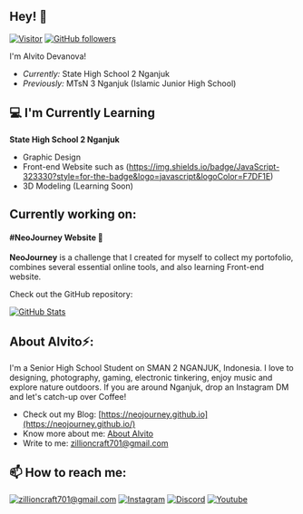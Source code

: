 <h2>Hey! 👋</h2>

[![Visitor](https://visitor-badge.laobi.icu/badge?page_id=alvitodev.alvitodev)](https://github.com/alvitodev) [![GitHub followers](https://img.shields.io/github/followers/alvitodev.svg?style=social&label=Follow)](https://github.com/alvitodev?tab=followers)

I'm Alvito Devanova! 
- <i>Currently:</i> State High School 2 Nganjuk
- <i>Previously:</i> MTsN 3 Nganjuk (Islamic Junior High School)

<h2>💻 I'm Currently Learning</h2>

__State High School 2 Nganjuk__
- Graphic Design
- Front-end Website such as <a>(https://img.shields.io/badge/JavaScript-323330?style=for-the-badge&logo=javascript&logoColor=F7DF1E)</a> 
- 3D Modeling (Learning Soon)

<h2>Currently working on:</h2>
<h4>#NeoJourney Website 💯</h4>

__NeoJourney__ is a challenge that I created for myself to collect my portofolio, combines several essential online tools, and also learning Front-end website.

Check out the GitHub repository:

<div>
  <p>
    <a href="https://github.com/alvitodev/neojourney.github.io">
      <img src="https://github-readme-stats.vercel.app/api/pin/?username=alvitodev&repo=neojourney.github.io&show_owner=True" alt="GitHub Stats" />
    </a>
  </p>
</div>

<h2> About Alvito⚡:</h2>

I'm a Senior High School Student on SMAN 2 NGANJUK, Indonesia. I love to designing, photography, gaming, electronic tinkering, enjoy music and explore nature outdoors. If you are around Nganjuk, drop an Instagram DM and let's catch-up over Coffee!
 
- Check out my Blog: [https://neojourney.github.io](https://neojourney.github.io/)
- Know more about me: [About Alvito](https://neojourney.github.io/pages/about)
- Write to me: [zillioncraft701@gmail.com](mailto:zillioncraft701@gmail.com)

<h2>📫 How to reach me:</h2>

<a href="mailto:zillioncraft701@gmail.com">![zillioncraft701@gmail.com](https://img.shields.io/badge/Gmail-D14836?style=for-the-badge&logo=gmail&logoColor=white)</a> <a href="https://www.instagram.com/zllnlul">![Instagram](https://img.shields.io/badge/Instagram-E4405F?style=for-the-badge&logo=instagram&logoColor=white)</a> <a href="https://discord.gg/XmPuS2v">![Discord](https://img.shields.io/badge/Discord-7289DA?style=for-the-badge&logo=discord&logoColor=white)</a> <a href="https://youtube.com/alvitodev">![Youtube](https://img.shields.io/badge/YouTube-FF0000?style=for-the-badge&logo=youtube&logoColor=white)</a>
